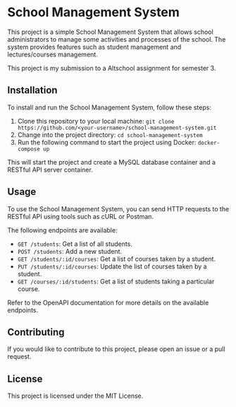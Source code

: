 # School Management System

This project is a simple School Management System that allows school administrators to manage some activities and processes of the school. The system provides features such as student management and lectures/courses management.

This project is my submission to a Altschool assignment for semester 3.

## Installation

To install and run the School Management System, follow these steps:

1. Clone this repository to your local machine:
   `git clone https://github.com/<your-username>/school-management-system.git`
2. Change into the project directory:
   `cd school-management-system`
3. Run the following command to start the project using Docker:
   `docker-compose up`

This will start the project and create a MySQL database container and a RESTful API server container.

## Usage

To use the School Management System, you can send HTTP requests to the RESTful API using tools such as cURL or Postman.

The following endpoints are available:

- `GET /students`: Get a list of all students.
- `POST /students`: Add a new student.
- `GET /students/:id/courses`: Get a list of courses taken by a student.
- `PUT /students/:id/courses`: Update the list of courses taken by a student.
- `GET /courses/:id/students`: Get a list of students taking a particular course.

Refer to the OpenAPI documentation for more details on the available endpoints.

## Contributing

If you would like to contribute to this project, please open an issue or a pull request.

## License

This project is licensed under the MIT License.
